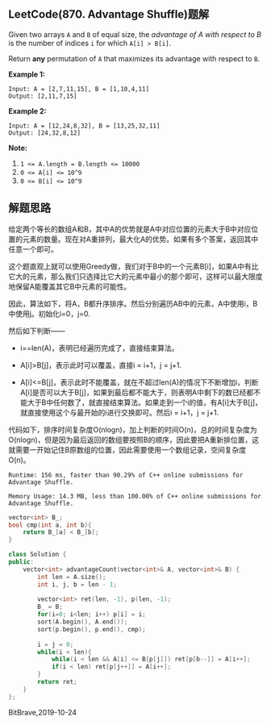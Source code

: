 ## LeetCode(870. Advantage Shuffle)题解

Given two arrays `A` and `B` of equal size, the *advantage of A with respect to B* is the number of indices `i` for which `A[i] > B[i]`.

Return **any** permutation of `A` that maximizes its advantage with respect to `B`.

**Example 1:**

```
Input: A = [2,7,11,15], B = [1,10,4,11]
Output: [2,11,7,15]
```

**Example 2:**

```
Input: A = [12,24,8,32], B = [13,25,32,11]
Output: [24,32,8,12]
```

**Note:**

1. `1 <= A.length = B.length <= 10000`
2. `0 <= A[i] <= 10^9`
3. `0 <= B[i] <= 10^9`

 ## 解题思路

给定两个等长的数组A和B，其中A的优势就是A中对应位置的元素大于B中对应位置的元素的数量。现在对A重排列，最大化A的优势。如果有多个答案，返回其中任意一个即可。

这个题直观上就可以使用Greedy做，我们对于B中的一个元素B[i]，如果A中有比它大的元素，那么我们只选择比它大的元素中最小的那个即可，这样可以最大限度地保留A能覆盖其它B中元素的可能性。

因此，算法如下，将A，B都升序排序。然后分别遍历AB中的元素，A中使用i，B中使用j。初始化i=0，j=0.

然后如下判断——

- i==len(A)，表明已经遍历完成了，直接结束算法。

- A[i]>B[j]，表示此时可以覆盖，直接i = i+1，j = j+1.
- A[i]<=B[j]，表示此时不能覆盖，就在不超过len(A)的情况下不断增加i，判断A[i]是否可以大于B[j]，如果到最后都不能大于，则表明A中剩下的数已经都不能大于B中任何数了，就直接结束算法。如果走到一个i的值，有A[i]大于B[j]，就直接使用这个与最开始的i进行交换即可。然后i = i+1，j = j+1.

代码如下，排序时间复杂度O(nlogn)，加上判断的时间O(n)，总的时间复杂度为O(nlogn)，但是因为最后返回的数组要按照B的顺序，因此要把A重新排位置，这就需要一开始记住B原数组的位置，因此需要使用一个数组记录，空间复杂度O(n)。

`Runtime: 156 ms, faster than 90.29% of C++ online submissions for Advantage Shuffle.`

`Memory Usage: 14.3 MB, less than 100.00% of C++ online submissions for Advantage Shuffle.`

```C++
vector<int> B_;
bool cmp(int a, int b){
    return B_[a] < B_[b];
}

class Solution {
public:
    vector<int> advantageCount(vector<int>& A, vector<int>& B) {
        int len = A.size();
        int i, j, b = len - 1;
        
        vector<int> ret(len, -1), p(len, -1);
        B_ = B;
        for(i=0; i<len; i++) p[i] = i;
        sort(A.begin(), A.end());
        sort(p.begin(), p.end(), cmp);
        
        i = j = 0;
        while(i < len){
            while(i < len && A[i] <= B[p[j]]) ret[p[b--]] = A[i++];
            if(i < len) ret[p[j++]] = A[i++];
        }
        return ret;
    }
};
```

BitBrave,2019-10-24
